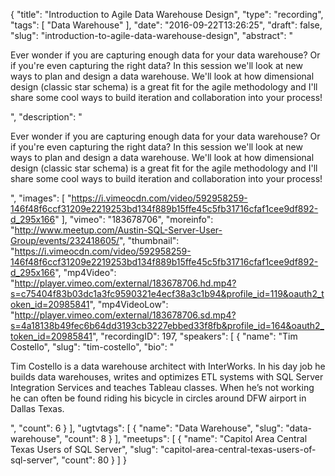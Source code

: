 {
  "title": "Introduction to Agile Data Warehouse Design",
  "type": "recording",
  "tags": [
    "Data Warehouse"
  ],
  "date": "2016-09-22T13:26:25",
  "draft": false,
  "slug": "introduction-to-agile-data-warehouse-design",
  "abstract": "<p>Ever wonder if you are capturing enough data for your data warehouse? Or if you're even capturing the right data? In this session we'll look at new ways to plan and design a data warehouse. We'll look at how dimensional design (classic star schema) is a great fit for the agile methodology and I'll share some cool ways to build iteration and collaboration into your process!</p>",
  "description": "<p>Ever wonder if you are capturing enough data for your data warehouse? Or if you're even capturing the right data? In this session we'll look at new ways to plan and design a data warehouse. We'll look at how dimensional design (classic star schema) is a great fit for the agile methodology and I'll share some cool ways to build iteration and collaboration into your process!</p>",
  "images": [
    "https://i.vimeocdn.com/video/592958259-146f48f6ccf31209e2219253bd134f889b15ffe45c5fb31716cfaf1cee9df892-d_295x166"
  ],
  "vimeo": "183678706",
  "moreinfo": "http://www.meetup.com/Austin-SQL-Server-User-Group/events/232418605/",
  "thumbnail": "https://i.vimeocdn.com/video/592958259-146f48f6ccf31209e2219253bd134f889b15ffe45c5fb31716cfaf1cee9df892-d_295x166",
  "mp4Video": "http://player.vimeo.com/external/183678706.hd.mp4?s=c75404f83b03dc1a3fc9590321e4ecf38a3c1b94&profile_id=119&oauth2_token_id=20985841",
  "mp4VideoLow": "http://player.vimeo.com/external/183678706.sd.mp4?s=4a18138b49fec6b64dd3193cb3227ebbed33f8fb&profile_id=164&oauth2_token_id=20985841",
  "recordingID": 197,
  "speakers": [
    {
      "name": "Tim Costello",
      "slug": "tim-costello",
      "bio": "<p>Tim Costello is a data warehouse architect with InterWorks. In his day job he builds data warehouses, writes and optimizes ETL systems with SQL Server Integration Services and teaches Tableau classes. When he’s not working he can often be found riding his bicycle in circles around DFW airport in Dallas Texas.</p>",
      "count": 6
    }
  ],
  "ugtvtags": [
    {
      "name": "Data Warehouse",
      "slug": "data-warehouse",
      "count": 8
    }
  ],
  "meetups": [
    {
      "name": "Capitol Area Central Texas Users of SQL Server",
      "slug": "capitol-area-central-texas-users-of-sql-server",
      "count": 80
    }
  ]
}